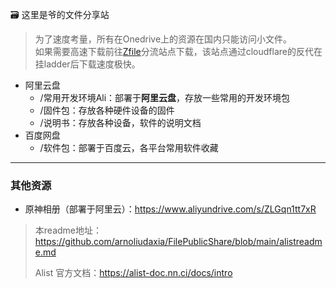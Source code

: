 🗃️ 这里是爷的文件分享站
> 为了速度考量，所有在Onedrive上的资源在国内只能访问小文件。\
> 如果需要高速下载前往[Zfile](https://zfile.liuyf7.top/)分流站点下载，该站点通过cloudflare的反代在挂ladder后下载速度极快。

- 阿里云盘
  - /常用开发环境Ali：部署于**阿里云盘**，存放一些常用的开发环境包
  - /固件包：存放各种硬件设备的固件
  - /说明书：存放各种设备，软件的说明文档
- 百度网盘
  - /软件包：部署于百度云，各平台常用软件收藏

---

### 其他资源

- 原神相册（部署于阿里云）：https://www.aliyundrive.com/s/ZLGqn1tt7xR

> 本readme地址：https://github.com/arnoliudaxia/FilePublicShare/blob/main/alistreadme.md
> 
> Alist 官方文档：https://alist-doc.nn.ci/docs/intro


